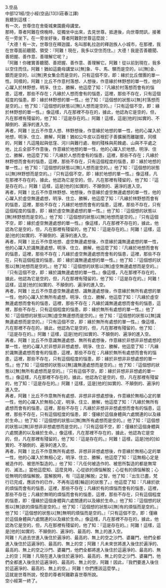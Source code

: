 3.空品  
中部121經/空小經(空品[13])(莊春江譯)  
我聽到這樣：  
有一次，世尊住在舍衛城東園鹿母講堂。  
那時，尊者阿難在傍晚時，從獨坐中出來，去見世尊。抵達後，向世尊問訊，接著在一旁坐下。在一旁坐好後，尊者阿難對世尊這麼說：  
「大德！有一次，世尊住在釋迦國，名叫那軋拉迦的釋迦族人小城市，在那裡，我在世尊面前聽聞、領受：『阿難！現在，我多以空住而住。』大德！我是否善聽聞、善把握、善作意、善理解它呢？」  
「阿難！你確實善聽聞、善把握、善作意、善理解它。阿難！從以前到現在，我多以空住而住。阿難！猶如這鹿母講堂以[無]象、牛、馬、騾而是空的，以[無]金、銀而是空的，以[無]男女集合而是空的，只有這個不空，即：緣於比丘僧團的單一性。同樣的，阿難！比丘不作意村落想、人想後，作意緣於林野想的單一性，他的心躍入於林野想，明淨、住立、勝解，他這麼了知：『凡緣於村落想而會有的惱患，這裡，那些不存在；凡緣於人想而會有的惱患，這裡，那些不存在，只有這個程度的惱患，即：緣於林野想的單一性。』他了知：『這個想的狀態以[無]村落想而是空的。』他了知：『這個想的狀態以[無]人想而是空的。』『只有這個不空，即：緣於林野想的單一性。』像這樣，凡在那裡不存在的，據此，他認為它是空的，但，凡在那裡有殘留的，他了知：『這是存在的。』阿難！這樣，這是[他的]如實的、不顛倒的、遍淨的進入空。  
再者，阿難！比丘不作意人想、林野想後，作意緣於地想的單一性，他的心躍入於地想，明淨、住立、勝解，阿難！猶如公牛皮以百根釘子善擴展而離皺摺，同樣的，阿難！凡這隆起與低窪、河川與難行處、樹的殘株與荊棘處、山與不平處之地，比丘全部不作意後，作意緣於地想的單一性，他的心躍入於地想，明淨、住立、勝解，他這麼了知：『凡緣於人想而會有的惱患，這裡，那些不存在；凡緣於林野想而會有的惱患，這裡，那些不存在，只有這個程度的惱患，即：緣於地想的單一性。』他了知：『這個想的狀態以[無]人想而是空的。』他了知：『這個想的狀態以[無]林野想而是空的。』『只有這個不空，即：緣於地想的單一性。』像這樣，凡在那裡不存在的，據此，他認為它是空的，但，凡在那裡有殘留的，他了知：『這是存在的。』阿難！這樣，這是[他的]如實的、不顛倒的、遍淨的進入空。  
再者，阿難！比丘不作意林野想、地想後，作意緣於虛空無邊處想的單一性，他的心躍入於虛空無邊處想，明淨、住立、勝解，他這麼了知：『凡緣於林野想而會有的惱患，這裡，那些不存在；凡緣於地想而會有的惱患，這裡，那些不存在，只有這個程度的惱患，即：緣於虛空無邊處想的單一性。』他了知：『這個想的狀態以[無]林野想而是空的。』他了知：『這個想的狀態以[無]地想而是空的。』『只有這個不空，即：緣於虛空無邊處想的單一性。』像這樣，凡在那裡不存在的，據此，他認為它是空的，但，凡在那裡有殘留的，他了知：『這是存在的。』阿難！這樣，這是[他的]如實的、不顛倒的、遍淨的進入空。  
再者，阿難！比丘不作意地想、虛空無邊處想後，作意緣於識無邊處想的單一性，他的心躍入於識無邊處想，明淨、住立、勝解，他這麼了知：『凡緣於地想而會有的惱患，這裡，那些不存在；凡緣於虛空無邊處想而會有的惱患，這裡，那些不存在，只有這個程度的惱患，即：緣於識無邊處想的單一性。』他了知：『這個想的狀態以[無]地想而是空的。』他了知：『這個想的狀態以[無]虛空無邊處想而是空的。』『只有這個不空，即：緣於識無邊處想的單一性。』像這樣，凡在那裡不存在的，據此，他認為它是空的，但，凡在那裡有殘留的，他了知：『這是存在的。』阿難！這樣，這是[他的]如實的、不顛倒的、遍淨的進入空。  
再者，阿難！比丘不作意虛空無邊處想、識無邊處想後，作意緣於無所有處想的單一性，他的心躍入於無所有處想，明淨、住立、勝解，他這麼了知：『凡緣於虛空無邊處想而會有的惱患，這裡，那些不存在；凡緣於識無邊處想而會有的惱患，這裡，那些不存在，只有這個程度的惱患，即：緣於無所有處想的單一性。』他了知：『這個想的狀態以[無]虛空無邊想而是空的。』他了知：『這個想的狀態以[無]識無邊處想而是空的。』『只有這個不空，即：緣於無所有處想的單一性。』像這樣，凡在那裡不存在的，據此，他認為它是空的，但，凡在那裡有殘留的，他了知：『這是存在的。』阿難！這樣，這是[他的]如實的、不顛倒的、遍淨的進入空。  
再者，阿難！比丘不作意識無邊處想、無所有處想後，作意緣於非想非非想處想的單一性，他的心躍入於非想非非想處想，明淨、住立、勝解，他這麼了知：『凡緣於識無邊處想而會有的惱患，這裡，那些不存在；凡緣於無所有處想而會有的惱患，這裡，那些不存在，只有這個程度的惱患，即：緣於非想非非想處想的單一性。』他了知：『這個想的狀態以[無]識無邊處想而是空的。』他了知：『這個想的狀態以[無]無所有處想而是空的。』『只有這個不空，即：緣於非想非非想處的單一性。』像這樣，凡在那裡不存在的，據此，他認為它是空的，但，凡在那裡有殘留的，他了知：『這是存在的。』阿難！這樣，這是[他的]如實的、不顛倒的、遍淨的進入空。  
再者，阿難！比丘不作意無所有處想、非想非非想處想後，作意緣於無相心定的單一性，他的心躍入於無相心定，明淨、住立、勝解，他這麼了知：『凡緣於無所有處想而會有的惱患，這裡，那些不存在；凡緣於非想非非想處想而會有的惱患，這裡，那些不存在，只有這個程度的惱患，即：僅緣於這個身體與六處關連的以及緣於生命。』他了知：『這個想的狀態以[無]無所有處想而是空的。』他了知：『這個想的狀態以[無]非想非非想處想而是空的。』『只有這個不空，即：僅緣於這個身體與六處關連的以及緣於生命。』像這樣，凡在那裡不存在的，據此，他認為它是空的，但，凡在那裡有殘留的，他了知：『這是存在的。』阿難！這樣，這是[他的]如實的、不顛倒的、遍淨的進入空。  
再者，阿難！比丘不作意無所有處想、非想非非想處想後，作意緣於無相心定的單一性，他的心躍入於無相心定，明淨、住立、勝解，他這麼了知：『這無相心定是被造作的、被思所製造的。』他了知：『凡任何被造作的、被思所製造的都是無常的、滅法。』當他這麼知、這麼見時，心從欲的煩惱解脫；心從有的煩惱解脫；心從無明的煩惱解脫，當解脫時，有『[這是]解脫』之智，他了知：『出生已盡，梵行已完成，應該作的已作，不再有這樣[輪迴]的狀態了。』他這麼了知：『凡緣於欲的煩惱而會有的惱患，這裡，那些不存在；凡緣於有的煩惱而會有的惱患，這裡，那些不存在；凡緣於無明的煩惱而會有的惱患，這裡，那些不存在，只有這個程度的惱患，即：僅緣於這個身體與六處關連的以及緣於生命。』他了知：『這個想的狀態以[無]欲的煩惱而是空的。』他了知：『這個想的狀態以[無]有的煩惱而是空的。』他了知：『這個想的狀態以[無]無明的煩惱而是空的。』『只有這個不空，即：僅緣於這個身體與六處關連的以及緣於生命。』像這樣，凡在那裡不存在的，據此，他認為它是空的，但，凡在那裡有殘留的，他了知：『這是存在的。』阿難！這樣，這是[他的]如實的、不顛倒的、遍淨的、最高的、無上的進入空。  
阿難！凡過去世進入後住於遍淨的、最高的、無上的空之沙門、婆羅門，他們全都進入後住於這遍淨的、最高的、無上的空；阿難！凡未來世將進入後住於遍淨的、最高的、無上的空之沙門、婆羅門，他們全都將進入後住於這遍淨的、最高的、無上的空；阿難！凡現在進入後住於遍淨的、最高的、無上的空之沙門、婆羅門，他們全都進入後住於這遍淨的、最高的、無上的空，阿難！因此，『我們要進入後住於這遍淨的、最高的、無上的空。』阿難！你們應該這麼學。」  
這就是世尊所說，悅意的尊者阿難歡喜世尊所說。  
空小經第一終了。  
  
  
